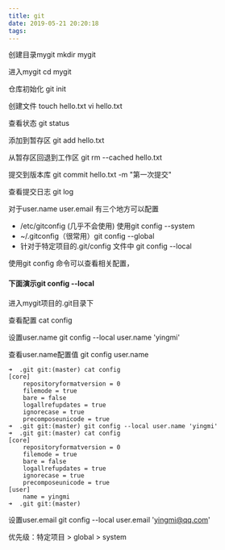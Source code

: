 ```yaml
---
title: git
date: 2019-05-21 20:20:18
tags:
---
```

创建目录mygit
mkdir mygit

进入mygit
cd mygit

仓库初始化
git init

创建文件
touch hello.txt
vi hello.txt

查看状态
git status

添加到暂存区
git add hello.txt

从暂存区回退到工作区
git rm --cached hello.txt

提交到版本库
git commit hello.txt -m "第一次提交"

查看提交日志
git log

对于user.name user.email 有三个地方可以配置
- /etc/gitconfig (几乎不会使用) 使用git config --system
- ~/.gitconfig（很常用）git config --global
- 针对于特定项目的.git/config 文件中 git config --local

使用git config 命令可以查看相关配置，

#### 下面演示git config --local
进入mygit项目的.git目录下

查看配置
cat config

设置user.name
git config --local user.name 'yingmi'

查看user.name配置值
git config user.name

```text
➜  .git git:(master) cat config 
[core]
	repositoryformatversion = 0
	filemode = true
	bare = false
	logallrefupdates = true
	ignorecase = true
	precomposeunicode = true
➜  .git git:(master) git config --local user.name 'yingmi'
➜  .git git:(master) cat config                           
[core]
	repositoryformatversion = 0
	filemode = true
	bare = false
	logallrefupdates = true
	ignorecase = true
	precomposeunicode = true
[user]
	name = yingmi
➜  .git git:(master) 
```

设置user.email
git config --local user.email 'yingmi@qq.com'

优先级：特定项目 > global > system

